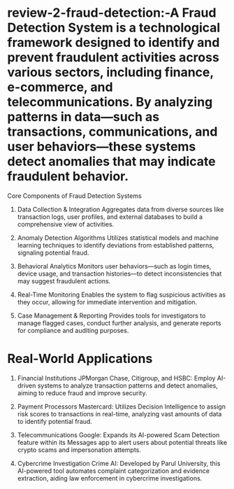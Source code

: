 # review-2-fraud-detection:-A Fraud Detection System is a technological framework designed to identify and prevent fraudulent activities across various sectors, including finance, e-commerce, and telecommunications. By analyzing patterns in data—such as transactions, communications, and user behaviors—these systems detect anomalies that may indicate fraudulent behavior.



 Core Components of Fraud Detection Systems
1. Data Collection & Integration
Aggregates data from diverse sources like transaction logs, user profiles, and external databases to build a comprehensive view of activities.

2. Anomaly Detection Algorithms
Utilizes statistical models and machine learning techniques to identify deviations from established patterns, signaling potential fraud.

3. Behavioral Analytics
Monitors user behaviors—such as login times, device usage, and transaction histories—to detect inconsistencies that may suggest fraudulent actions.

4. Real-Time Monitoring
Enables the system to flag suspicious activities as they occur, allowing for immediate intervention and mitigation.

5. Case Management & Reporting
Provides tools for investigators to manage flagged cases, conduct further analysis, and generate reports for compliance and auditing purposes.

# Real-World Applications

1. Financial Institutions
JPMorgan Chase, Citigroup, and HSBC: Employ AI-driven systems to analyze transaction patterns and detect anomalies, aiming to reduce fraud and improve security.

2. Payment Processors
Mastercard: Utilizes Decision Intelligence to assign risk scores to transactions in real-time, analyzing vast amounts of data to identify potential fraud.

3. Telecommunications
Google: Expands its AI-powered Scam Detection feature within its Messages app to alert users about potential threats like crypto scams and impersonation attempts.

4. Cybercrime Investigation
Crime AI: Developed by Parul University, this AI-powered tool automates complaint categorization and evidence extraction, aiding law enforcement in cybercrime investigations.
